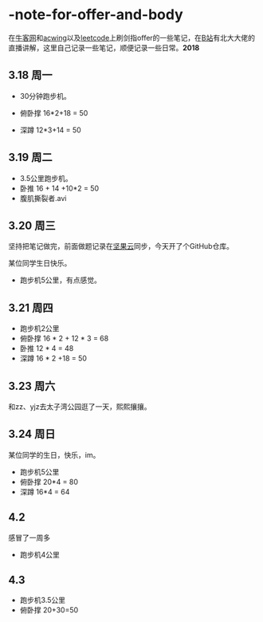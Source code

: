 # -note-for-offer-and-body

在[牛客网](https://www.nowcoder.com/ta/coding-interviews)和[acwing](https://www.acwing.com/problem/)以及[leetcode](https://leetcode-cn.com/problemset/all/)上刷剑指offer的一些笔记，在[B站](https://search.bilibili.com/all?keyword=acwing%20%E5%89%91%E6%8C%87offer)有北大大佬的直播讲解，这里自己记录一些笔记，顺便记录一些日常。**2018**

## 3.18 周一

*   30分钟跑步机。

*   俯卧撑 16*2+18 = 50

*   深蹲     12*3+14 = 50

## 3.19 周二

*   3.5公里跑步机。
*   卧推 16 + 14 +10*2 = 50
*   腹肌撕裂者.avi 

## 3.20 周三

坚持把笔记做完，前面做题记录在[坚果云](https://www.jianguoyun.com/d/home#/)同步，今天开了个GitHub仓库。

某位同学生日快乐。

*   跑步机5公里，有点感觉。

## 3.21 周四

*   跑步机2公里
*   俯卧撑 16 * 2 + 12 * 3 = 68
*   卧推      12 * 4 = 48
*   深蹲      16 * 2 +18 = 50

## 3.23 周六

和zz、yjz去太子湾公园逛了一天，熙熙攘攘。

## 3.24 周日

某位同学的生日，快乐，im。

*   跑步机5公里
*   俯卧撑 20*4 = 80
*   深蹲     16*4 = 64

## 4.2

感冒了一周多

*   跑步机4公里

## 4.3

*   跑步机3.5公里
*   俯卧撑   20+30=50